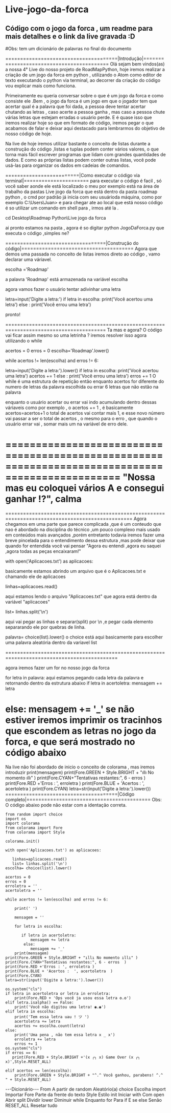 # Live-jogo-da-forca
## Código com o jogo da forca , um readme para mais detalhes e o link da live gravada :D 
#Obs: tem um dicionário de palavras no final do documento

======================================|Introdução|==========================================
Olá sejam bem vindos(as) a nossa 4° Live do nosso projeto de RoadMapPython, hoje iremos realizar a criação de um jogo da forca em python , utilizando  o Atom como editor de texto executando o python via terminal, ao decorrer da criação do código vou explicar mais como funciona.

Primeiramente eu queria conversar sobre o que é um jogo da forca e como consiste ele .Bem , o jogo da forca é um jogo em que o jogador tem que acertar qual é a palavra que foi dada, a pessoa deve tentar acertar chutando as letras , caso acerte a pessoa ganha , mas caso a pessoa chute várias letras que estejam erradas o usuário perde.
E é quase isso que iremos realizar hoje so que em formato de código, iremos pegar o que acabamos de falar e deixar aqui 
destacado para lembrarmos do objetivo de nosso código de hoje.

Na live de hoje iremos utilizar bastante o conceito de listas durante a construção do código ,listas e tuplas podem conter vários valores, o que torna mais fácil escrever programas que lidam com grandes quantidades de dados. E como as próprias listas podem conter outras listas, você pode usá-las para organizar os dados em cadeias de comandos.

=========================|Como executar o código via terminal|======================
para executar o código é facil , só você saber aonde ele está localizado o meu por exemplo está na área de trabalho 
da pastas Live jogo da forca que está dentro da pasta roadmap python , o cmd por padrão já inicia com seu usuárioda máquina,
como por exemplo C:\Users\Juan> e para chegar ate ao local que está nosso código é so utilizar um comando em shell para , 
irmos até la .

cd Desktop\Roadmap Python\Live jogo da forca

ai pronto estamos na pasta , agora é so digitar python JogoDaForca.py que executa o código ,simples ne?

==================================|Construção do código|======================================
Agora que demos uma passada no conceito de listas iremos direto ao código , vamo declarar uma váriavel.
  
  escolha ='Roadmap'
    
a palavra 'Roadmap' está armazenada na variável escolha

agora vamos fazer o usuário tentar adivinhar uma letra 

letra=input('Digite a letra:')
if letra in escolha:
     print('Você acertou uma letra')
else :
     print('Você errou uma letra')

pronto! 

========================================================================================
 Ta mas e agora? O código vai ficar assim mesmo so uma letrinha ?
 iremos resolver isso agora utilizando o while 
 
acertos = 0
erros   = 0
escolha='Roadmap'.lower()

while acertos != len(escolha) and erros != 6:

  letra=input('Digite a letra:').lower()
  if letra in escolha:
       print('Você acertou uma letra')
       acertos += 1
  else :
       print('Você errou uma letra')
       erros += 1
 O while é uma estrutura de repetição então enquanto acertos for diferente do numero de letras 
 da palavra escolhida ou errar 6 letras que não estão na palavra
 
 enquanto o usuário acertar ou errar vai indo acumulando dentro dessas váriaveis como por exemplo ,
 o acertos += 1 , é basicamente acertos=acertos+1 o total de acertos vai contar mais 1, e esse novo 
 número vai passar a ser o total de acertos , o mesmo para o erro , que quando o usuário errar vai ,
 somar mais um na variável de erro dele.
 
=================================================================================================
"Nossa mas eu coloquei vários A e consegui ganhar !?", calma 
=================================================================================================
=================================================================================================
Agora chegamos em uma parte que parece complicada ,que é um conteudo que nao é abordado na disciplina do técnico ,um pouco complexo mais usado em conteúdos mais avançados ,porém entretanto todavia iremos fazer uma breve pincelada para o entendimento dessa estrutura ,mas pode deixar que quando for entendida você vai pensar "Agora eu entendi
,agora eu saquei ,agora todas as peças encaixaram!"  

  with open('Aplicacoes.txt') as aplicacoes:

basicamente estamos abrindo um arquivo que é o Aplicacoes.txt e chamando ele de 
aplicacoes

   linhas=aplicacoes.read()
    
aqui estamos lendo o arquivo "Aplicacoes.txt" que agora está dentro da variável "aplicacoes"

   list= linhas.split('\n')

aqui vai pegar as linhas e separar(split) por \n ,e pegar cada elemento separarando 
ele por quebras de linha.

palavra= choice(list).lower()
o choice está aqui basicamente para escolher uma palavra aleatória dentro da variavel 
list

============================================================================================

agora iremos fazer um for no nosso jogo da forca

   for letra in palavra:
aqui estamos pegando cada letra da palavra e retornando dentro da estrutura abaixo
   if letra in acertoletra:
           mensagem += letra
 
   else:
            mensagem += '_'
se não estiver iremos imprimir os tracinhos que escondem as letras no jogo da forca, e que será 
mostrado no código abaixo
============================================================================================
Na live não foi abordado de inicio o conceito de colorama , mas iremos introduzir 
    print(mensagem)
    print(Fore.GREEN + Style.BRIGHT + "ıllı No momento ıllı" )
    print(Fore.CYAN+"Tentativas restantes:", 6 - erros  )
    print(Fore.RED +'Erros : ', erroletra )
    print(Fore.BLUE + 'Acertos :  ', acertoletra  )
    print(Fore.CYAN)
    letra=str(input('Digite a letra:').lower())
======================================|Código completo|==========================================
Obs: O código abaixo pode não estar com a identação correta.

    from random import choice
    import os
    import colorama
    from colorama import Fore
    from colorama import Style

    colorama.init()

    with open('Aplicacoes.txt') as aplicacoes:

       linhas=aplicacoes.read()
       list= linhas.split('\n')
    escolha= choice(list).lower()

    acertos = 0
    erros = 0
    erroletra = ''
    acertoletra = ''

    while acertos != len(escolha) and erros != 6:

        print(' ')
    
        mensagem = ''
    
        for letra in escolha:
    
           if letra in acertoletra:
               mensagem += letra             
            else:
               mensagem += '_'           
        print(mensagem)
    print(Fore.GREEN + Style.BRIGHT + "ıllı No momento ıllı" )
    print(Fore.CYAN+"Tentativas restantes:", 6 - erros  )
    print(Fore.RED +'Erros : ', erroletra )
    print(Fore.BLUE + 'Acertos :  ', acertoletra  )
    print(Fore.CYAN)
    letra=str(input('Digite a letra:').lower())

    os.system("cls")
    if letra in acertoletra or letra in erroletra:
        print(Fore.RED + 'Ops você ja usou essa letra ʘ.ʘ')
    elif letra.isalpha() == False:
        print('Você não digitou uma letra! ◉.◉')
    elif letra in escolha:
        print('Tem essa letra uau ! ツ ')
        acertoletra += letra
        acertos += escolha.count(letra)
    else:
        print('Uma pena , não tem essa letra x _ x')
        erroletra += letra
        erros += 1
    os.system("cls")
    if erros == 6:
       print(Fore.RED + Style.BRIGHT +'(x ╭╮ x) Game Over (x ╭╮ x)',Style.RESET_ALL)

    elif acertos == len(escolha):
        print(Fore.GREEN + Style.BRIGHT + "^.^ Você ganhou, parabens! ^.^ " + Style.RESET_ALL)
       
-_-_-Dicionário-_-_-
From      A partir de
random    Aleatório(a)
choice    Escolha
import    Importar
Fore      Parte da frente do texto
Style     Estilo 
init      Iniciar
with      Com
open      Abrir
split     Dividir
lower     Diminuir
while     Enquanto
for       Para
if        E se
else      Senão
RESET_ALL Resetar tudo
